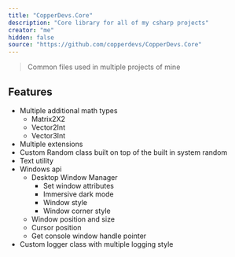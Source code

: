 ```yaml
---
title: "CopperDevs.Core"
description: "Core library for all of my csharp projects"
creator: "me"
hidden: false
source: "https://github.com/copperdevs/CopperDevs.Core"
---
```


> Common files used in multiple projects of mine

## Features

- Multiple additional math types
  - Matrix2X2
  - Vector2Int
  - Vector3Int
- Multiple extensions
- Custom Random class built on top of the built in system random
- Text utility
- Windows api
  - Desktop Window Manager
    - Set window attributes
    - Immersive dark mode
    - Window style
    - Window corner style
  - Window position and size
  - Cursor position
  - Get console window handle pointer
- Custom logger class with multiple logging style
